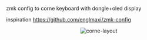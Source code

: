 
zmk config to corne keyboard with dongle+oled display


inspiration https://github.com/englmaxi/zmk-config

    
<div align="center">
  
  ![corne-layout](https://github.com/ig-amt1/zmk-corne/blob/master/keymap-drawer/corne.svg)

</div>

